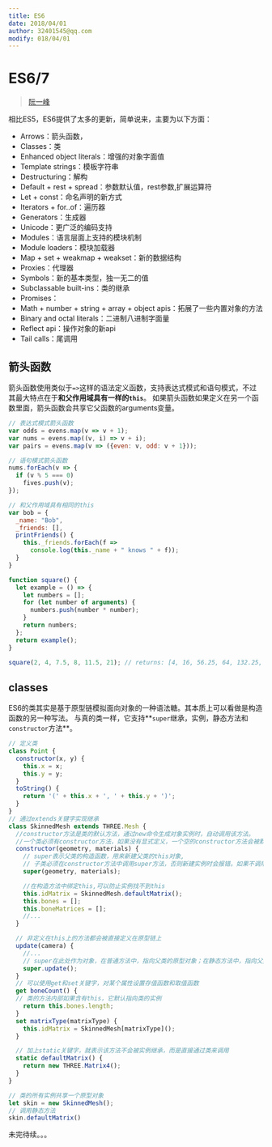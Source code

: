 ```yaml
---
title: ES6
date: 2018/04/01
author: 32401545@qq.com
modify: 018/04/01
---
```

# ES6/7

> [阮一峰](http://es6.ruanyifeng.com/)

相比ES5，ES6提供了太多的更新，简单说来，主要为以下方面：

- Arrows：箭头函数，
- Classes：类
- Enhanced object literals：增强的对象字面值
- Template strings：模板字符串
- Destructuring：解构
- Default + rest + spread：参数默认值，rest参数,扩展运算符
- Let + const：命名声明的新方式
- Iterators + for..of：遍历器
- Generators：生成器
- Unicode：更广泛的编码支持
- Modules：语言层面上支持的模块机制
- Module loaders：模块加载器
- Map + set + weakmap + weakset：新的数据结构
- Proxies：代理器
- Symbols：新的基本类型，独一无二的值
- Subclassable built-ins：类的继承
- Promises：
- Math + number + string + array + object apis：拓展了一些内置对象的方法
- Binary and octal literals：二进制八进制字面量
- Reflect api：操作对象的新api
- Tail calls：尾调用

## 箭头函数

箭头函数使用类似于`=>`这样的语法定义函数，支持表达式模式和语句模式，不过其最大特点在于**和父作用域具有一样的`this`**。
如果箭头函数如果定义在另一个函数里面，箭头函数会共享它父函数的arguments变量。

```javascript
// 表达式模式箭头函数
var odds = evens.map(v => v + 1);
var nums = evens.map((v, i) => v + i);
var pairs = evens.map(v => ({even: v, odd: v + 1}));

// 语句模式箭头函数
nums.forEach(v => {
  if (v % 5 === 0)
    fives.push(v);
});

// 和父作用域具有相同的this
var bob = {
  _name: "Bob",
  _friends: [],
  printFriends() {
    this._friends.forEach(f =>
      console.log(this._name + " knows " + f));
  }
}

function square() {
  let example = () => {
    let numbers = [];
    for (let number of arguments) {
      numbers.push(number * number);
    }
    return numbers;
  };
  return example();
}

square(2, 4, 7.5, 8, 11.5, 21); // returns: [4, 16, 56.25, 64, 132.25, 441]
```

## classes

ES6的类其实是基于原型链模拟面向对象的一种语法糖。其本质上可以看做是构造函数的另一种写法。
与真的类一样，它支持**`super`继承，实例，静态方法和`constructor`方法**。

```javascript
// 定义类
class Point {
  constructor(x, y) {
    this.x = x;
    this.y = y;
  }
  toString() {
    return '(' + this.x + ', ' + this.y + ')';
  }
}
// 通过extends关键字实现继承
class SkinnedMesh extends THREE.Mesh {
  //constructor方法是类的默认方法，通过new命令生成对象实例时，自动调用该方法。
  //一个类必须有constructor方法，如果没有显式定义，一个空的constructor方法会被默认添加。
  constructor(geometry, materials) {
    // super表示父类的构造函数，用来新建父类的this对象,
    // 子类必须在constructor方法中调用super方法，否则新建实例时会报错。如果不调用super方法，子类就得不到this对象。
    super(geometry, materials);

    //在构造方法中绑定this,可以防止实例找不到this
    this.idMatrix = SkinnedMesh.defaultMatrix();
    this.bones = [];
    this.boneMatrices = [];
    //...
  }

  // 非定义在this上的方法都会被直接定义在原型链上
  update(camera) {
    //...
    // super在此处作为对象，在普通方法中，指向父类的原型对象；在静态方法中，指向父类。
    super.update();
  }
  // 可以使用get和set关键字，对某个属性设置存值函数和取值函数
  get boneCount() {
  // 类的方法内部如果含有this，它默认指向类的实例
    return this.bones.length;
  }
  set matrixType(matrixType) {
    this.idMatrix = SkinnedMesh[matrixType]();
  }

  // 加上static关键字，就表示该方法不会被实例继承，而是直接通过类来调用
  static defaultMatrix() {
    return new THREE.Matrix4();
  }
}

// 类的所有实例共享一个原型对象
let skin = new SkinnedMesh();
// 调用静态方法
skin.defaultMatrix()
```

未完待续。。。
